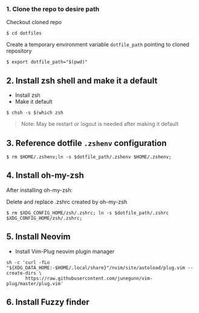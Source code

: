 
### 1. Clone the repo to desire path

Checkout cloned repo
```
$ cd dotfiles
```

Create a temporary environment variable `dotfile_path` pointing to cloned repository

```
$ export dotfile_path="$(pwd)"
```

## 2. Install zsh shell and make it a default
- Install zsh
- Make it default
```
$ chsh -s $(which zsh
```

> Note: May be restart or logout is needed after making it default

## 3. Reference dotfile `.zshenv` configuration

```
$ rm $HOME/.zshenv;ln -s $dotfile_path/.zshenv $HOME/.zshenv;
```

## 4. Install oh-my-zsh

After installing oh-my-zsh:

Delete and replace .zshrc created by oh-my-zsh 
```
$ rm $XDG_CONFIG_HOME/zsh/.zshrc; ln -s $dotfile_path/.zshrc $XDG_CONFIG_HOME/zsh/.zshrc;
```

## 5. Install Neovim

- Install Vim-Plug neovim plugin manager
```
sh -c 'curl -fLo "${XDG_DATA_HOME:-$HOME/.local/share}"/nvim/site/autoload/plug.vim --create-dirs \
       https://raw.githubusercontent.com/junegunn/vim-plug/master/plug.vim'
```

## 6. Install Fuzzy finder

